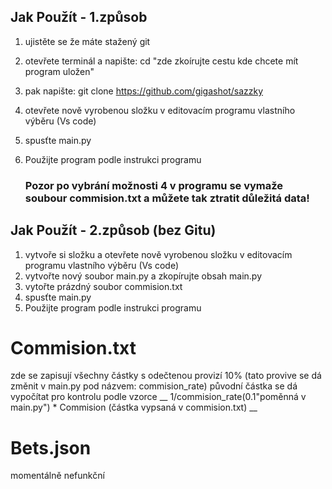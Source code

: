 ## Jak Použít - 1.způsob
1. ujistěte se že máte stažený git
2. otevřete terminál a napište: cd "zde zkoírujte cestu kde chcete mít program uložen"
3. pak napište: git clone https://github.com/gigashot/sazzky
4. otevřete nově vyrobenou složku v editovacím programu vlastního výběru (Vs code)
5. spusťte main.py
6. Použijte program podle instrukci programu

   ### Pozor po vybrání možnosti 4 v programu se vymaže soubour commision.txt a můžete tak ztratit důležitá data!
   
## Jak Použít - 2.způsob (bez Gitu)
1. vytvoře si složku a otevřete nově vyrobenou složku v editovacím programu vlastního výběru (Vs code)
2. vytvořte nový soubor main.py a zkopírujte obsah main.py
3. vytořte prázdný soubor commision.txt
4. spusťte main.py
5. Použijte program podle instrukci programu


# Commision.txt
zde se zapisují všechny částky s odečtenou provizí 10% (tato provive se dá změnit v main.py pod názvem: commision_rate)
původní částka se dá vypočítat pro kontrolu podle vzorce __ 1/commision_rate(0.1"poměnná v main.py") * Commision (částka vypsaná v commision.txt) __
# Bets.json
momentálně nefunkční
